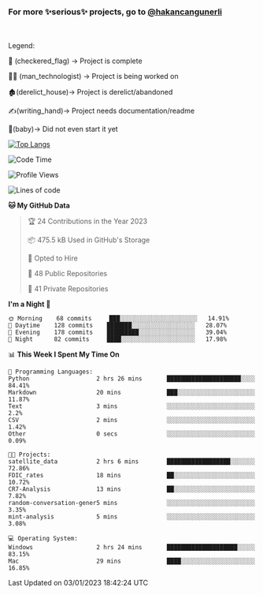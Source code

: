 ### For more ✨serious✨ projects, go to [@hakancangunerli](https://github.com/hakancangunerli)

<br>
<br>
Legend:

🏁 (checkered_flag) -> Project is complete

👨‍💻 (man_technologist)   -> Project is being worked on

🏚️(derelict_house)-> Project is derelict/abandoned

✍️(writing_hand)-> Project needs documentation/readme

👶(baby)-> Did not even start it yet

[![Top Langs](https://github-readme-stats.vercel.app/api/top-langs/?username=johngunerli&layout=compact&hide=tex,html,shell,assembly,C&langs_count=6&exclude_repo=2015-csharp)](https://github.com/anuraghazra/github-readme-stats)


<!--START_SECTION:waka-->
![Code Time](http://img.shields.io/badge/Code%20Time-378%20hrs%2044%20mins-blue)

![Profile Views](http://img.shields.io/badge/Profile%20Views-22-blue)

![Lines of code](https://img.shields.io/badge/From%20Hello%20World%20I%27ve%20Written-9%20Thousand%20lines%20of%20code-blue)

**🐱 My GitHub Data** 

> 🏆 24 Contributions in the Year 2023
 > 
> 📦 475.5 kB Used in GitHub's Storage 
 > 
> 💼 Opted to Hire
 > 
> 📜 48 Public Repositories 
 > 
> 🔑 41 Private Repositories  
 > 
**I'm a Night 🦉** 

```text
🌞 Morning    68 commits     ███░░░░░░░░░░░░░░░░░░░░░░   14.91% 
🌆 Daytime    128 commits    ███████░░░░░░░░░░░░░░░░░░   28.07% 
🌃 Evening    178 commits    █████████░░░░░░░░░░░░░░░░   39.04% 
🌙 Night      82 commits     ████░░░░░░░░░░░░░░░░░░░░░   17.98%

```


📊 **This Week I Spent My Time On** 

```text
💬 Programming Languages: 
Python                   2 hrs 26 mins       █████████████████████░░░░   84.41% 
Markdown                 20 mins             ███░░░░░░░░░░░░░░░░░░░░░░   11.87% 
Text                     3 mins              ░░░░░░░░░░░░░░░░░░░░░░░░░   2.2% 
CSV                      2 mins              ░░░░░░░░░░░░░░░░░░░░░░░░░   1.42% 
Other                    0 secs              ░░░░░░░░░░░░░░░░░░░░░░░░░   0.09%

🐱‍💻 Projects: 
satellite_data           2 hrs 6 mins        ██████████████████░░░░░░░   72.86% 
FDIC_rates               18 mins             ██░░░░░░░░░░░░░░░░░░░░░░░   10.72% 
CR7-Analysis             13 mins             ██░░░░░░░░░░░░░░░░░░░░░░░   7.82% 
random-conversation-gener5 mins              ░░░░░░░░░░░░░░░░░░░░░░░░░   3.35% 
mint-analysis            5 mins              ░░░░░░░░░░░░░░░░░░░░░░░░░   3.08%

💻 Operating System: 
Windows                  2 hrs 24 mins       ████████████████████░░░░░   83.15% 
Mac                      29 mins             ████░░░░░░░░░░░░░░░░░░░░░   16.85%

```


 Last Updated on 03/01/2023 18:42:24 UTC
<!--END_SECTION:waka-->


